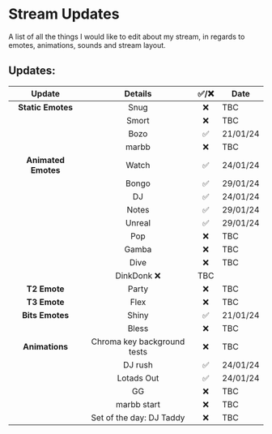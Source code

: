 # Stream Updates
A list of all the things I would like to edit about my stream, in regards to emotes, animations, sounds and stream layout.
<br>
## Updates:
| **Update** | **Details** | **✅/❌** | **Date** |
|:-:|:-:|:-:|-|
| **Static Emotes** | Snug | ❌ | TBC |
| | Smort | ❌ | TBC |
| | Bozo | ✅ | 21/01/24 |
| | marbb | ❌ | TBC |
| **Animated Emotes** | Watch | ✅ | 24/01/24 |
| | Bongo | ✅ | 29/01/24 |
| | DJ | ✅ | 24/01/24 |
| | Notes | ✅ | 29/01/24 |
| | Unreal | ✅ | 29/01/24 |
| | Pop | ❌ | TBC |
| | Gamba | ❌ | TBC |
| | Dive | ❌ | TBC |
| | DinkDonk ❌ | TBC |
| **T2 Emote** | Party | ❌ | TBC |
| **T3 Emote** | Flex | ❌ | TBC |
| **Bits Emotes** | Shiny | ✅ | 21/01/24 |
| | Bless | ❌ | TBC |
| **Animations** | Chroma key background tests | ❌ | TBC |
| | DJ rush | ✅ | 24/01/24 |
| | Lotads Out | ✅ | 24/01/24 |
| | GG | ❌ | TBC |
| | marbb start | ❌ | TBC |
| | Set of the day: DJ Taddy | ❌ | TBC |
